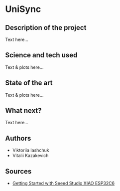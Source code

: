 # UniSync

## Description of the project 
Text here... 

## Science and tech used 
Text & plots here... 

## State of the art 
Text & plots here... 

## What next?
Text here... 

## Authors 
- Viktoriia Iashchuk
- Vitalii Kazakevich

## Sources
- [Getting Started with Seeed Studio XIAO ESP32C6](https://wiki.seeedstudio.com/xiao_esp32c6_getting_started/) 
